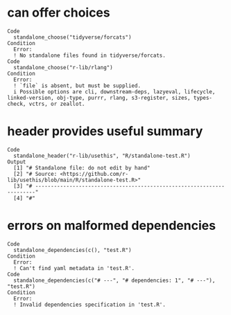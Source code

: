 # can offer choices

    Code
      standalone_choose("tidyverse/forcats")
    Condition
      Error:
      ! No standalone files found in tidyverse/forcats.
    Code
      standalone_choose("r-lib/rlang")
    Condition
      Error:
      ! `file` is absent, but must be supplied.
      i Possible options are cli, downstream-deps, lazyeval, lifecycle, linked-version, obj-type, purrr, rlang, s3-register, sizes, types-check, vctrs, or zeallot.

# header provides useful summary

    Code
      standalone_header("r-lib/usethis", "R/standalone-test.R")
    Output
      [1] "# Standalone file: do not edit by hand"                                    
      [2] "# Source: <https://github.com/r-lib/usethis/blob/main/R/standalone-test.R>"
      [3] "# ----------------------------------------------------------------------"  
      [4] "#"                                                                         

# errors on malformed dependencies

    Code
      standalone_dependencies(c(), "test.R")
    Condition
      Error:
      ! Can't find yaml metadata in 'test.R'.
    Code
      standalone_dependencies(c("# ---", "# dependencies: 1", "# ---"), "test.R")
    Condition
      Error:
      ! Invalid dependencies specification in 'test.R'.

